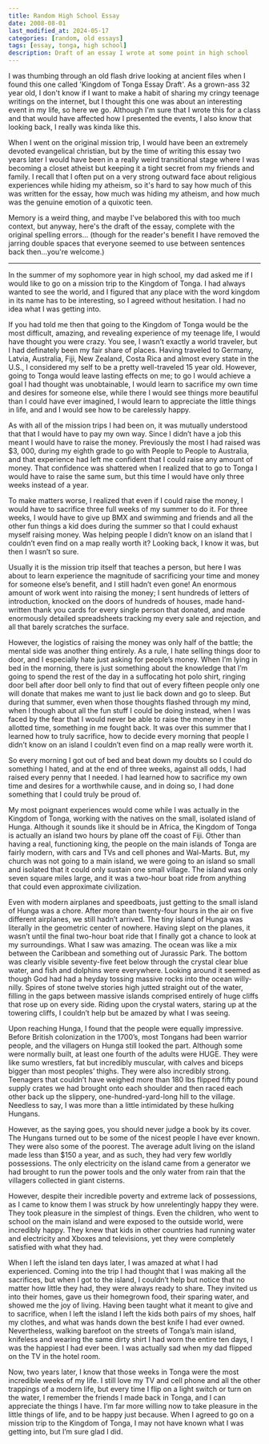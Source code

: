 ```yaml
---
title: Random High School Essay
date: 2008-08-01
last_modified_at: 2024-05-17
categories: [random, old essays]
tags: [essay, tonga, high school]
description: Draft of an essay I wrote at some point in high school
---
```


I was thumbing through an old flash drive looking at ancient files when I found this one called 'Kingdom of Tonga Essay Draft'. As a grown-ass 32 year old, I don't know if I want to make a habit of sharing my cringy teenage writings on the internet, but I thought this one was about an interesting event in my life, so here we go. Although I'm sure that I wrote this for a class and that would have affected how I presented the events, I also know that looking back, I really was kinda like this. 

When I went on the original mission trip, I would have been an extremely devoted evangelical christian, but by the time of writing this essay two years later I would have been in a really weird transitional stage where I was becoming a closet atheist but keeping it a tight secret from my friends and family. I recall that I often put on a very strong outward face about religious experiences while hiding my atheism, so it's hard to say how much of this was written for the essay, how much was hiding my atheism, and how much was the genuine emotion of a quixotic teen. 

Memory is a weird thing, and maybe I've belabored this with too much context, but anyway, here's the draft of the essay, complete with the original spelling errors... (though for the reader's benefit I have removed the jarring double spaces that everyone seemed to use between sentences back then...you're welcome.)

-------

In the summer of my sophomore year in high school, my dad asked me if I would like to go on a mission trip to the Kingdom of Tonga. I had always wanted to see the world, and I figured that any place with the word kingdom in its name has to be interesting, so I agreed without hesitation. I had no idea what I was getting into.


If you had told me then that going to the Kingdom of Tonga would be the most difficult, amazing, and revealing experience of my teenage life, I would have thought you were crazy. You see, I wasn’t exactly a world traveler, but I had definately been my fair share of places. Having traveled to Germany, Latvia, Australia, Fiji, New Zealand, Costa Rica and almost every state in the U.S., I considered my self to be a pretty well-traveled 15 year old. However, going to Tonga would leave lasting effects on me; to go I would achieve a goal I had thought was unobtainable, I would learn to sacrifice my own time and desires for someone else, while there I would see things more beautiful than I could have ever imagined, I would learn to appreciate the little things in life, and and I would see how to be carelessly happy.


As with all of the mission trips I had been on, it was mutually understood that that I would have to pay my own way. Since I didn’t have a job this meant I would have to raise the money. Previously the most I had raised was $3, 000, during my eighth grade to go with People to People to Australia, and that experience had left me confident that I could raise any amount of money. That confidence was shattered when I realized that to go to Tonga I would have to raise the same sum, but this time I would have only three weeks instead of a year.


To make matters worse, I realized that even if I could raise the money, I would have to sacrifice three full weeks of my summer to do it. For three weeks, I would have to give up BMX and swimming and friends and all the other fun things a kid does during the summer so that I could exhaust myself raising money. Was helping people I didn’t know on an island that I couldn’t even find on a map really worth it? Looking back, I know it was, but then I wasn’t so sure.


Usually it is the mission trip itself that teaches a person, but here I was about to learn experience the magnitude of sacrificing your time and money for someone else’s benefit, and I still hadn’t even gone! An enormous amount of work went into raising the money; I sent hundreds of letters of introduction, knocked on the doors of hundreds of houses, made hand-written thank you cards for every single person that donated, and made enormously detailed spreadsheets tracking my every sale and rejection, and all that barely scratches the surface. 


However, the logistics of raising the money was only half of the battle; the mental side was another thing entirely. As a rule, I hate selling things door to door, and I especially hate just asking for people’s money. When I’m lying in bed in the morning, there is just something about the knowledge that I’m going to spend the rest of the day in a suffocating hot polo shirt, ringing door bell after door bell only to find that out of every fifteen people only one will donate that makes me want to just lie back down and go to sleep. But during that summer, even when those thoughts flashed through my mind, when I though about all the fun stuff I could be doing instead, when I was faced by the fear that I would never be able to raise the money in the allotted time, something in me fought back. It was over this summer that I learned how to truly sacrifice, how to decide every morning that people I didn’t know on an island I couldn’t even find on a map really were worth it. 


So every morning I got out of bed and beat down my doubts so I could do something I hated, and at the end of three weeks, against all odds, I had raised every penny that I needed. I had learned how to sacrifice my own time and desires for a worthwhile cause, and in doing so, I had done something that I could truly be proud of. 


My most poignant experiences would come while I was actually in the Kingdom of Tonga, working with the natives on the small, isolated island of Hunga. Although it sounds like it should be in Africa, the Kingdom of Tonga is actually an island two hours by plane off the coast of Fiji. Other than having a real, functioning king, the people on the main islands of Tonga are fairly modern, with cars and TVs and cell phones and Wal-Marts. But, my church was not going to a main island, we were going to an island so small and isolated that it could only sustain one small village. The island was only seven square miles large, and it was a two-hour boat ride from anything that could even approximate civilization. 


Even with modern airplanes and speedboats, just getting to the small island of Hunga was a chore. After more than twenty-four hours in the air on five different airplanes, we still hadn’t arrived. The tiny island of Hunga was literally in the geometric center of nowhere. Having slept on the planes, it wasn’t until the final two-hour boat ride that I finally got a chance to look at my surroundings. What I saw was amazing. The ocean was like a mix between the Caribbean and something out of Jurassic Park. The bottom was clearly visible seventy-five feet below through the crystal clear blue water, and fish and dolphins were everywhere. Looking around it seemed as though God had had a heyday tossing massive rocks into the ocean willy-nilly. Spires of stone twelve stories high jutted straight out of the water, filling in the gaps between massive islands comprised entirely of huge cliffs that rose up on every side. Riding upon the crystal waters, staring up at the towering cliffs, I couldn’t help but be amazed by what I was seeing.


Upon reaching Hunga, I found that the people were equally impressive. Before British colonization in the 1700’s, most Tongans had been warrior people, and the villagers on Hunga still looked the part. Although some were normally built, at least one fourth of the adults were HUGE. They were like sumo wrestlers, fat but incredibly muscular, with calves and biceps bigger than most peoples’ thighs. They were also incredibly strong. Teenagers that couldn’t have weighed more than 180 lbs flipped fifty pound supply crates we had brought onto each shoulder and then raced each other back up the slippery, one-hundred-yard-long hill to the village. Needless to say, I was more than a little intimidated by these hulking Hungans.


However, as the saying goes, you should never judge a book by its cover. The Hungans turned out to be some of the nicest people I have ever known. They were also some of the poorest. The average adult living on the island made less than $150 a year, and as such, they had very few worldly possessions. The only electricity on the island came from a generator we had brought to run the power tools and the only water from rain that the villagers collected in giant cisterns. 


However, despite their incredible poverty and extreme lack of possessions, as I came to know them I was struck by how unrelentingly happy they were. They took pleasure in the simplest of things. Even the children, who went to school on the main island and were exposed to the outside world, were incredibly happy. They knew that kids in other countries had running water and electricity and Xboxes and televisions, yet they were completely satisfied with what they had. 


When I left the island ten days later, I was amazed at what I had experienced. Coming into the trip I had thought that I was making all the sacrifices, but when I got to the island, I couldn’t help but notice that no matter how little they had, they were always ready to share. They invited us into their homes, gave us their homegrown food, their sparing water, and showed me the joy of living. Having been taught what it meant to give and to sacrifice, when I left the island I left the kids both pairs of my shoes, half my clothes, and what was hands down the best knife I had ever owned. Nevertheless, walking barefoot on the streets of Tonga’s main island, knifeless and wearing the same dirty shirt I had worn the entire ten days, I was the happiest I had ever been. I was actually sad when my dad flipped on the TV in the hotel room.


Now, two years later, I know that those weeks in Tonga were the most incredible weeks of my life. I still love my TV and cell phone and all the other trappings of a modern life, but every time I flip on a light switch or turn on the water, I remember the friends I made back in Tonga, and I can appreciate the things I have. I’m far more willing now to take pleasure in the little things of life, and to be happy just because. When I agreed to go on a mission trip to the Kingdom of Tonga, I may not have known what I was getting into, but I’m sure glad I did.

<!-- Google tag (gtag.js) -->
<script async src="https://www.googletagmanager.com/gtag/js?id=G-9BCF32DQ6R"></script>
<script>
  window.dataLayer = window.dataLayer || [];
  function gtag(){dataLayer.push(arguments);}
  gtag('js', new Date());

  gtag('config', 'G-9BCF32DQ6R');
</script>